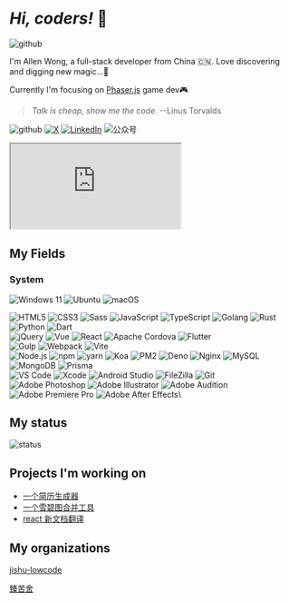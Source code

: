 # *Hi, coders!* 🖖

![github](https://komarev.com/ghpvc/?username=xiaofuyesnew)

I'm Allen Wong, a full-stack developer from China 🇨🇳. Love discovering and digging new magic...🧙

Currently I'm focusing on [Phaser.js](https://phaser.io) game dev🎮

> *Talk is cheap, show me the code.* --Linus Torvalds

![github](https://img.shields.io/badge/-xiaofuyesnew-%23323031?style=flat&logo=github)
[![X](https://img.shields.io/badge/-xiaofuyesnew-%23323031?style=flat&logo=x)](https://twitter.com/xiaofuyesnew)
[![LinkedIn](https://img.shields.io/badge/-xiaofuyesnew-%23323031?style=flat&logo=linkedin)](https://www.linkedin.com/in/xiaofuyesnew/)
![公众号](https://img.shields.io/badge/-公众号%20Phaser游-%23323031?style=flat&logo=wechat&logoColor=ffffff)

<iframe src="https://baidu.com"></iframe>

## My Fields

### System

![Windows 11](https://img.shields.io/badge/-Windows%2011-%23579050?style=flat&logo=windows&logoColor=ffffff&color=0078D6)
![Ubuntu](https://img.shields.io/badge/-Ubuntu-%23579050?style=flat&logo=ubuntu&logoColor=ffffff&color=e95420)
![macOS](https://img.shields.io/badge/-macOS-%23579050?style=flat&logo=apple&logoColor=ffffff&color=2C2C32)



![HTML5](https://img.shields.io/badge/-HTML5-%23E34C26?style=flat&logo=html5&logoColor=ffffff)
![CSS3](https://img.shields.io/badge/-CSS3-%23197CBE?style=flat&logo=css3)
![Sass](https://img.shields.io/badge/-Sass-%23CB6498?style=flat&logo=sass&logoColor=ffffff)
![JavaScript](https://img.shields.io/badge/-JavaScript-%23F7DF1C?style=flat&logo=javascript&logoColor=000000&labelColor=%23ECD83E&color=%23ECD83E)
![TypeScript](https://img.shields.io/badge/-TypeScript-%23579050?style=flat&logo=typescript&logoColor=ffffff&color=3178c6)
![Golang](https://img.shields.io/badge/-Golang-%23323031?style=flat&logo=go&logoColor=00ADD8)
![Rust](https://img.shields.io/badge/-Rust-%23323031?style=flat&logo=rust&logoColor=ffffff)
![Python](https://img.shields.io/badge/-Python-%23323031?style=flat&logo=python&logoColor=ffffff&color=3776AB)
![Dart](https://img.shields.io/badge/-Dart-%23323031?style=flat&logo=dart&logoColor=ffffff&color=0175C2)\
![jQuery](https://img.shields.io/badge/-jQuery-%23579050?style=flat&logo=jquery&logoColor=78cff5&color=0769ad)
![Vue](https://img.shields.io/badge/-Vue-%23323031?style=flat&logo=vue.js&logoColor=4FC08D)
![React](https://img.shields.io/badge/-React-%23323031?style=flat&logo=react&logoColor=61DAFB)
![Apache Cordova](https://img.shields.io/badge/-Apache%20Cordova-%23323031?style=flat&logo=Apache-Cordova&logoColor=e8e8e8)
![Flutter](https://img.shields.io/badge/-Flutter-%23323031?style=flat&logo=Flutter&logoColor=ffffff&color=02569B)\
![Gulp](https://img.shields.io/badge/-Gulp-%23323031?style=flat&logo=gulp&logoColor=ffffff&color=CF4647)
![Webpack](https://img.shields.io/badge/-Webpack-%23323031?style=flat&logo=webpack&logoColor=8DD6F9)
![Vite](https://img.shields.io/badge/-Vite-%23323031?style=flat&logo=vite&logoColor=646CFF)\
![Node.js](https://img.shields.io/badge/-Node.js-%23579050?style=flat&logo=node.js&logoColor=ffffff)
![npm](https://img.shields.io/badge/-npm-%23579050?style=flat&logo=npm&logoColor=ffffff&color=2C2C32)
![yarn](https://img.shields.io/badge/-yarn-%23579050?style=flat&logo=yarn&logoColor=ffffff&color=2C8EBB)
![Koa](https://img.shields.io/badge/-Koa-%23579050?style=flat&color=2C2C32)
![PM2](https://img.shields.io/badge/-PM2-%23579050?style=flat&logo=pm2&logoColor=ffffff&color=2b037a)
![Deno](https://img.shields.io/badge/-Deno-%23579050?style=flat&logo=deno&logoColor=ffffff&color=161e2e)
![Nginx](https://img.shields.io/badge/-Nginx-%23579050?style=flat&logo=nginx&logoColor=ffffff&color=009639)
![MySQL](https://img.shields.io/badge/-MySQL-%23579050?style=flat&logo=mysql&logoColor=ffffff&color=4479A1)
![MongoDB](https://img.shields.io/badge/-MongoDB-%23579050?style=flat&logo=mongodb&logoColor=ffffff&color=47A248)
![Prisma](https://img.shields.io/badge/-Prisma-%23323031?style=flat&logo=prisma&logoColor=ffffff)\
![VS Code](https://img.shields.io/badge/-VS%20Code-%23579050?style=flat&logo=visual-studio-code&logoColor=007ACC&color=2C2C32)
![Xcode](https://img.shields.io/badge/-Xcode-%23579050?style=flat&logo=xcode&logoColor=ffffff&color=147EFB)
![Android Studio](https://img.shields.io/badge/-Android%20Studio-%23579050?style=flat&logo=android-studio&logoColor=3DDC84&color=2C2C32)
![FileZilla](https://img.shields.io/badge/-FileZilla-%23579050?style=flat&logo=filezilla&logoColor=ffffff&color=BF0000)
![Git](https://img.shields.io/badge/-Git-%23579050?style=flat&logo=git&logoColor=ffffff&color=F05032)\
![Adobe Photoshop](https://img.shields.io/badge/-Adobe%20Photoshop-%23579050?style=flat&logo=adobe-photoshop&logoColor=001e36&color=31A8FF)
![Adobe Illustrator](https://img.shields.io/badge/-Adobe%20Illustrator-%23579050?style=flat&logo=adobe-illustrator&logoColor=330000&color=FF9A00)
![Adobe Audition](https://img.shields.io/badge/-Adobe%20Audition-%23579050?style=flat&logo=adobe-audition&logoColor=00005b&color=9999FF)
![Adobe Premiere Pro](https://img.shields.io/badge/-Adobe%20Premiere%20Pro-%23579050?style=flat&logo=adobe-premiere-pro&logoColor=00005b&color=9999FF)
![Adobe After Effects](https://img.shields.io/badge/-Adobe%20After%20Effects-%23579050?style=flat&logo=adobe-after-effects&logoColor=00005b&color=9999FF)\


## My status

![status](https://github-profile-summary-cards.vercel.app/api/cards/profile-details?username=xiaofuyesnew&theme=monokai)

## Projects I'm working on

- [一个简历生成器](https://github.com/xiaofuyesnew/resume)
- [一个雪碧图合并工具](https://github.com/xiaofuyesnew/keyframes)
- [react 新文档翻译](https://github.com/xiaofuyesnew/reactjs.org)

## My organizations

[jishu-lowcode](https://github.com/jishu-lowcode)

[臻苦舍](https://github.com/zkuhut)

